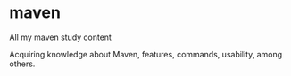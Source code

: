 # maven
All my maven study content

Acquiring knowledge about Maven, features, commands, usability, among others.
